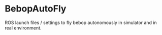 # BebopAutoFly
ROS launch files / settings to fly bebop autonomously in simulator and in real environment.
